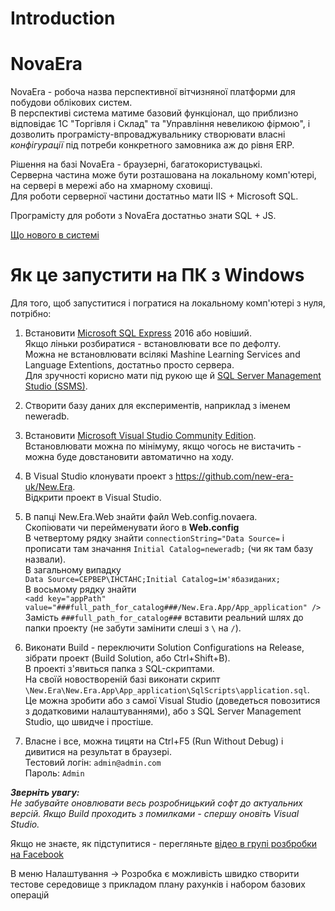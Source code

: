 ﻿# Introduction 
# NovaEra
NovaEra - робоча назва перспективної вітчизняної платформи для побудови облікових систем.  
В перспективі система матиме базовий функціонал, що приблизно відповідає 1С "Торгівля і Склад" та "Управління невеликою фірмою", і дозволить програмісту-впроваджувальнику створювати власні *конфігурації* під потреби конкретного замовника аж до рівня ERP.  

Рішення на базі NovaEra - браузерні, багатокористувацькі.  
Серверна частина може бути розташована на локальному комп'ютері, на сервері в мережі або на хмарному сховищі.  
Для роботи серверної частини достатньо мати IIS + Microsoft SQL.  

Програмісту для роботи з NovaEra достатньо знати SQL + JS.

[Що нового в системі](releasenotes.md)

# Як це запустити на ПК з Windows
Для того, щоб запуститися і погратися на локальному комп'ютері з нуля, потрібно:

1. Встановити [Mіcrosoft SQL Express](https://www.microsoft.com/en-us/Download/details.aspx?id=101064) 2016 або новіший.  
Якщо ліньки розбиратися - встановлювати все по дефолту.  
Можна не встановлювати всілякі Mashine Learning Services and Language Extentions, достатньо просто сервера.  
Для зручності корисно мати під рукою ще й [SQL Server Management Studio (SSMS)](https://aka.ms/ssmsfullsetup). 

2. Створити базу даних для експериментів, наприклад з іменем neweradb.  

3. Встановити [Microsoft Visual Studio Community Edition](https://visualstudio.microsoft.com/ru/thank-you-downloading-visual-studio/?sku=Community&channel=Release&version=VS2022&source=VSLandingPage&passive=false&cid=2030).  
Встановлювати можна по мінімуму, якщо чогось не вистачить - можна буде довстановити автоматично на ходу.

4. В Visual Studio клонувати проект з https://github.com/new-era-uk/New.Era.  
Відкрити проект в Visual Studio.

5. В папці New.Era.Web знайти файл Web.config.novaera.  
Скопіювати чи перейменувати його в **Web.config**  
В четвертому рядку знайти `connectionString="Data Source=` і прописати там значання `Initial Catalog=neweradb;` (чи як там базу назвали).  
В загальному випадку  
`Data Source=СЕРВЕР\ІНСТАНС;Initial Catalog=ім'ябазиданих;`  
В восьмому рядку знайти  
`<add key="appPath" value="###full_path_for_catalog###/New.Era.App/App_application" />`  
Замість `###full_path_for_catalog###` вставити реальний шлях до папки проекту (не забути замінити слеші з `\` на `/`).

6. Виконати Build - переключити Solution Configurations на Release, зібрати проект (Build Solution, або Ctrl+Shift+B).   
В проекті з'явиться папка з SQL-скриптами.  
На своїй новоствореній базі виконати скрипт  
`\New.Era\New.Era.App\App_application\SqlScripts\application.sql`.  
Це можна зробити або з самої Visual Studio (доведеться повозитися з додатковими налаштуваннями), або з SQL Server Management Studio, що швидче і простіше.

7. Власне і все, можна тицяти на Ctrl+F5 (Run Without Debug) і дивитися на результат в браузері.  
Тестовий логін: `admin@admin.com`  
Пароль: `Admin`

***Зверніть увагу:***  
*Не забувайте оновлювати весь розробницький софт до актуальних версій.
Якщо Build проходить з помилками - спершу оновіть Visual Studio.*

Якщо не знаєте, як підступитися - перегляньте [відео в групі розбробки на Facebook](https://www.facebook.com/100026432812347/videos/3041080092873087)  

В меню Налаштування -> Розробка є можливість швидко створити тестове середовище з прикладом плану рахунків і набором базових операцій 
